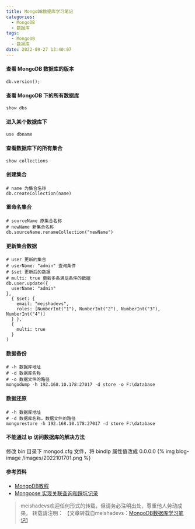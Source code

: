 ```yaml
---
title: MongoDB数据库学习笔记
categories:
  - MongoDB
  - 数据库
tags:
  - MongoDB
  - 数据库
date: 2022-09-27 13:40:07
---
```


#### 查看 MongoDB 数据库的版本

	db.version();
	
#### 查看 MongoDB 下的所有数据库

	show dbs
	
#### 进入某个数据库下

	use dbname
	
#### 查看数据库下的所有集合

	show collections
	
#### 创建集合
	
	# name 为集合名称
	db.createCollection(name)
	
#### 重命名集合

	# sourceName 原集合名称
	# newName 新集合名称
	db.sourceName.renameCollection("newName")
	
#### 更新集合数据

	# user 更新的集合
	# userName: "admin" 查询条件
	# $set 更新后的数据
	# multi: true 更新多条满足条件的数据
	db.user.update({
	  userName: "admin"
	},
	  { $set: {
		email: "meishadevs",
		roles: [NumberInt("1"), NumberInt("2"), NumberInt("3"), NumberInt("4")] 
	  } },
	  {
		multi: true
	  }
	)
	
#### 数据备份

	# -h 数据库地址
	# -d 数据库名称
	# -o 数据文件的路径
	mongodump -h 192.168.10.178:27017 -d store -o F:\database
	
#### 数据还原
	
	# -h 数据库地址
	# -d 数据库名称，数据文件的路径
	mongorestore -h 192.168.10.178:27017 -d store F:\database
	
#### 不能通过 ip 访问数据库的解决方法
修改 bin 目录下 mongod.cfg 文件，将 bindIp 属性值改成 0.0.0.0
{% img blog-image /images/2022101701.png %}
	
#### 参考资料
- [MongoDB教程](http://c.biancheng.net/mongodb2/)
- [Mongoose 实现关联查询和踩坑记录](https://cloud.tencent.com/developer/article/1683003?from=article.detail.1445359)

> meishadevs欢迎任何形式的转载，但请务必注明出处，尊重他人劳动成果。
转载请注明： 【文章转载自meishadevs：[MongoDB数据库学习笔记](http://meishadevs.com/blog/MongoDB数据库学习笔记)】